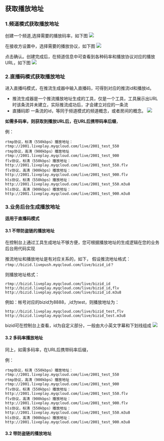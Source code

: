 
## 获取播放地址

### 1.频道模式获取播放地址

创建一个频道,选择需要的播放码率，如下图
![](https://mc.qcloudimg.com/static/img/9ce69e0956fa742c04fea9398a9a9988/1233.png)


在接收方设置中，选择需要的播放协议，如下图
![](https://mc.qcloudimg.com/static/img/c86206664ad3289911b276d1a9686e82/123.png)


点击确认。创建完成后，在频道信息中可查看到各种码率和播放协议对应的播放URL，如下图
![](https://mc.qcloudimg.com/static/img/afecc7c3963e083c27fba7748b718651/12334.png)


### 2.直播码模式获取播放地址
进入直播吗模式，在推流生成器中输入直播码，可得到对应的推流id和播放id。
* 推流生成器是一个推流播放地址生成的工具，仅是一个工具，工具展示出URL时该条流并未建立，实际推流成功后，才会建立对应的一条流
* 直播码即 一条流的id，等同于频道模式的频道概念，或者房间的概念。
![](https://mc.qcloudimg.com/static/img/de6150ff5a0f8c766ddbd64f72edd9bb/133.png)

**如需多码率，则获取到播放URL后，在URL后携带码率后缀**，

例：

```
rtmp协议，标清（550kbps）播放地址： 	rtmp://2001.liveplay.myqcloud.com/live/2001_test_550
rtmp协议，高清（900kbps）播放地址rtmp://2001.liveplay.myqcloud.com/live/2001_test_900
flv协议，标清（550kbps）播放地址： http://2001.liveplay.myqcloud.com/live/2001_test_550.flv
flv协议，高清（900kbps）播放地址：http://2001.liveplay.myqcloud.com/live/2001_test_900.flv
hls协议，标清（550kbps）播放地址： http://2001.liveplay.myqcloud.com/live/2001_test_550.m3u8
hls协议，高清（900kbps）播放地址：http://2001.liveplay.myqcloud.com/live/2001_test_900.m3u8

```

### 3.业务后台生成播放地址
**适用于直播码模式**

#### 3.1 不带防盗链的播放地址
在控制台上通过工具生成地址不够方便，您可根据播放地址的生成逻辑在您的业务后台用代码实现

推流地址和播放地址是有对应关系的，如下，
假设推流地址格式：
```rtmp://bizid.livepush.myqcloud.com/live/bizid_id？```

则播放地址格式：
```
rtmp://bizid.liveplay.myqcloud.com/live/bizid_id
http://bizid.liveplay.myqcloud.com/live/bizid_id,flv
http://bizid.liveplay.myqcloud.com/live/bizid_id.m3u8
```

例如：帐号对应的bizid为8888，,id为test，则播放地址为：
```rtmp://bizid.liveplay.myqcloud.com/live/bizid_test
http://bizid.liveplay.myqcloud.com/live/bizid_test,flv
http://bizid.liveplay.myqcloud.com/live/bizid_test.m3u8
```

bizid可在控制台上查看，id为自定义部分，一般由大小英文字幕和下划线组成
![](https://mc.qcloudimg.com/static/img/f70a09344a89e7c1c4491b1cf6a567f9/132.png)

#### 3.2 多码率播放地址

同上，如需多码率，在URL后携带码率后缀，

例：
```
rtmp协议，标清（550kbps）播放地址： 	rtmp://2001.liveplay.myqcloud.com/live/2001_test_550
rtmp协议，高清（900kbps）播放地址rtmp://2001.liveplay.myqcloud.com/live/2001_test_900
flv协议，标清（550kbps）播放地址： http://2001.liveplay.myqcloud.com/live/2001_test_550.flv
flv协议，高清（900kbps）播放地址：http://2001.liveplay.myqcloud.com/live/2001_test_900.flv
hls协议，标清（550kbps）播放地址： http://2001.liveplay.myqcloud.com/live/2001_test_550.m3u8
hls协议，高清（900kbps）播放地址：http://2001.liveplay.myqcloud.com/live/2001_test_900.m3u8
```

#### 3.2 带防盗链的播放地址
 
